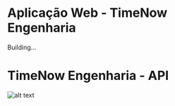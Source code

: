 
# Aplicação Web - TimeNow Engenharia

Building...

# TimeNow Engenharia - API


![alt text](https://pbs.twimg.com/profile_images/1554788274/logo_TNE.jpg)